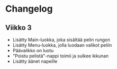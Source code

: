 # Changelog

## Viikko 3
- Lisätty Main-luokka, joka sisältää pelin rungon
- Lisätty Menu-luokka, jolla luodaan valikot peliin
- Päävalikko on luotu
- "Poistu pelistä"-nappi toimii ja sulkee ikkunan
- Lisätty äänet napeille
